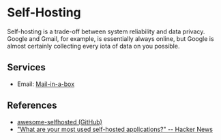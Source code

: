 # Self-Hosting

Self-hosting is a trade-off between system reliability and data privacy. Google
and Gmail, for example, is essentially always online, but Google is almost
certainly collecting every iota of data on you possible. 

## Services

- Email: [Mail-in-a-box](https://mailinabox.email)

## References

- [awesome-selfhosted
  (GitHub)](https://github.com/awesome-selfhosted/awesome-selfhosted)
- ["What are your most used self-hosted applications?" -- Hacker
  News](https://news.ycombinator.com/item?id=31260061)
